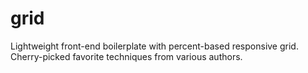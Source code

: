 grid
====

Lightweight front-end boilerplate with percent-based responsive grid. Cherry-picked favorite techniques from various authors.
